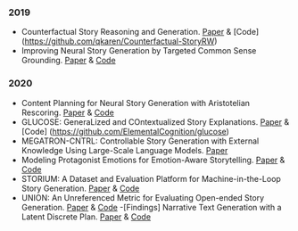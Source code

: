 ### 2019
- Counterfactual Story Reasoning and Generation. [Paper](https://arxiv.org/pdf/1909.04076v2.pdf) & [Code] (https://github.com/qkaren/Counterfactual-StoryRW)
- Improving Neural Story Generation by Targeted Common Sense Grounding. [Paper](https://arxiv.org/pdf/1908.09451v2.pdf) & [Code](https://github.com/calclavia/story-generation)
### 2020
- Content Planning for Neural Story Generation with Aristotelian Rescoring. [Paper](https://arxiv.org/pdf/2009.09870v2.pdf) & [Code](https://github.com/PlusLabNLP/story-gen-BART)
- GLUCOSE: GeneraLized and COntextualized Story Explanations. [Paper](https://arxiv.org/pdf/2009.07758v2.pdf) & [Code] (https://github.com/ElementalCognition/glucose)
- MEGATRON-CNTRL: Controllable Story Generation with External Knowledge Using Large-Scale Language Models. [Paper](https://arxiv.org/pdf/2010.00840v1.pdf)
- Modeling Protagonist Emotions for Emotion-Aware Storytelling. [Paper](https://arxiv.org/pdf/2010.06822v2.pdf) & [Code](https://github.com/fabrahman/Emo-Aware-Storytelling)
- STORIUM: A Dataset and Evaluation Platform for Machine-in-the-Loop Story Generation. [Paper](https://arxiv.org/pdf/2010.01717v1.pdf) & [Code](https://github.com/dojoteef/storium-frontend)
- UNION: An Unreferenced Metric for Evaluating Open-ended Story Generation. [Paper](https://arxiv.org/pdf/2009.07602v1.pdf) & [Code](https://github.com/thu-coai/UNION)
-[Findings] Narrative Text Generation with a Latent Discrete Plan. [Paper](https://arxiv.org/pdf/2010.03272v1.pdf) & [Code](https://github.com/harsh19/Latent-Anchor-Plan)
